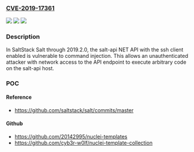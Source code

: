 ### [CVE-2019-17361](https://cve.mitre.org/cgi-bin/cvename.cgi?name=CVE-2019-17361)
![](https://img.shields.io/static/v1?label=Product&message=n%2Fa&color=blue)
![](https://img.shields.io/static/v1?label=Version&message=n%2Fa&color=blue)
![](https://img.shields.io/static/v1?label=Vulnerability&message=n%2Fa&color=brighgreen)

### Description

In SaltStack Salt through 2019.2.0, the salt-api NET API with the ssh client enabled is vulnerable to command injection. This allows an unauthenticated attacker with network access to the API endpoint to execute arbitrary code on the salt-api host.

### POC

#### Reference
- https://github.com/saltstack/salt/commits/master

#### Github
- https://github.com/20142995/nuclei-templates
- https://github.com/cyb3r-w0lf/nuclei-template-collection

